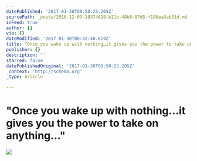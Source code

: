 ```yaml
---
datePublished: '2017-01-30T00:50:25.205Z'
sourcePath: _posts/2016-12-03-18374628-b11b-48b8-87d5-f186ea3ab51d.md
inFeed: true
author: []
via: {}
dateModified: '2017-01-30T00:42:40.624Z'
title: “Once you wake up with nothing…it gives you the power to take on anything…”
publisher: {}
description: ''
starred: false
datePublishedOriginal: '2017-01-30T00:50:25.205Z'
_context: 'http://schema.org'
_type: Article

---
```

# "Once you wake up with nothing...it gives you the power to take on anything..."
![](https://s3-us-west-2.amazonaws.com/the-grid-img/p/a390c4bf88f19628256732356bdc45ec4afb06c7.jpg)